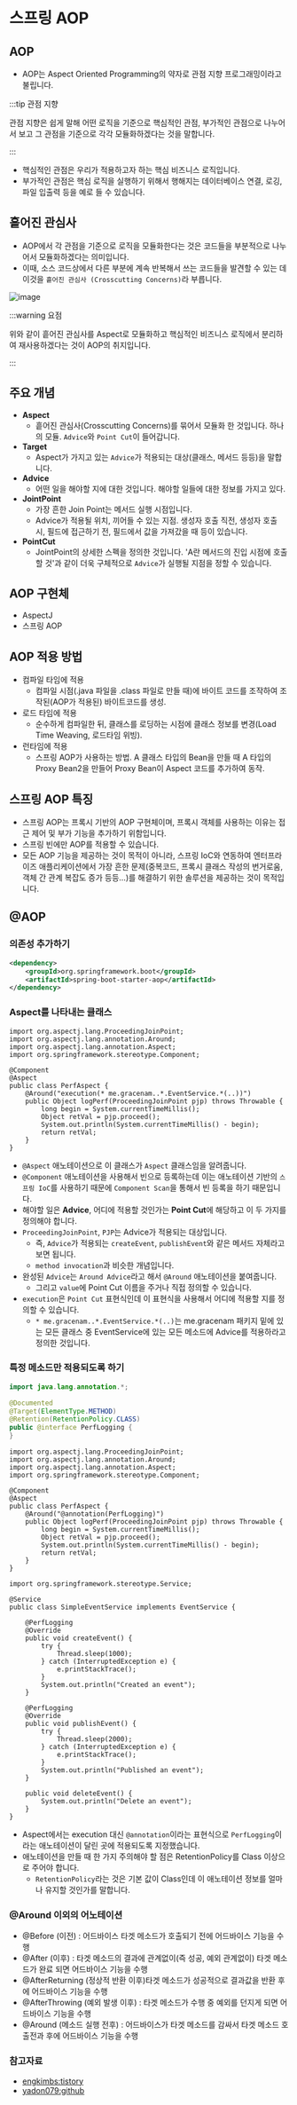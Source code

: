 # 스프링 AOP

## AOP

- AOP는 Aspect Oriented Programming의 약자로 관점 지향 프로그래밍이라고 불립니다.

:::tip 관점 지향

관점 지향은 쉽게 말해 어떤 로직을 기준으로 핵심적인 관점, 부가적인 관점으로 나누어서 보고 그 관점을 기준으로 각각 모듈화하겠다는 것을 말합니다.

:::

- 핵심적인 관점은 우리가 적용하고자 하는 핵심 비즈니스 로직입니다.
- 부가적인 관점은 핵심 로직을 실행하기 위해서 행해지는 데이터베이스 연결, 로깅, 파일 입출력 등을 예로 들 수 있습니다.

## 흩어진 관심사

- AOP에서 각 관점을 기준으로 로직을 모듈화한다는 것은 코드들을 부분적으로 나누어서 모듈화하겠다는 의미입니다. 
- 이때, 소스 코드상에서 다른 부분에 계속 반복해서 쓰는 코드들을 발견할 수 있는 데 이것을 `흩어진 관심사 (Crosscutting Concerns)`라 부릅니다.

![image](https://user-images.githubusercontent.com/50647845/182500327-2a4c0a52-c035-489a-8079-dda6919df3f4.png)

:::warning 요점

위와 같이 흩어진 관심사를 Aspect로 모듈화하고 핵심적인 비즈니스 로직에서 분리하여 재사용하겠다는 것이 AOP의 취지입니다.

:::

## 주요 개념

- **Aspect** 
  - 흩어진 관심사(Crosscutting Concerns)를 묶어서 모듈화 한 것입니다. 하나의 모듈. `Advice`와 `Point Cut`이 들어갑니다.
- **Target**  
  - Aspect가 가지고 있는 `Advice`가 적용되는 대상(클래스, 메서드 등등)을 말합니다.
- **Advice**
  - 어떤 일을 해야할 지에 대한 것입니다. 해야할 일들에 대한 정보를 가지고 있다.
- **JointPoint**
  - 가장 흔한 Join Point는 메서드 실행 시점입니다.
  - Advice가 적용될 위치, 끼어들 수 있는 지점. 생성자 호출 직전, 생성자 호출 시, 필드에 접근하기 전, 필드에서 값을 가져갔을 때 등이 있습니다.
- **PointCut**
  - JointPoint의 상세한 스펙을 정의한 것입니다. 'A란 메서드의 진입 시점에 호출할 것'과 같이 더욱 구체적으로 `Advice`가 실행될 지점을 정할 수 있습니다.

## AOP 구현체

- AspectJ
- 스프링 AOP

## AOP 적용 방법

- 컴파일 타임에 적용
  - 컴파일 시점(.java 파일을 .class 파일로 만들 때)에 바이트 코드를 조작하여 조작된(AOP가 적용된) 바이트코드를 생성.
- 로드 타임에 적용
  - 순수하게 컴파일한 뒤, 클래스를 로딩하는 시점에 클래스 정보를 변경(Load Time Weaving, 로드타임 위빙).
- 런타임에 적용
  - 스프링 AOP가 사용하는 방법. A 클래스 타입의 Bean을 만들 때 A 타입의 Proxy Bean2을 만들어 Proxy Bean이 Aspect 코드를 추가하여 동작.

## 스프링 AOP 특징

- 스프링 AOP는 프록시 기반의 AOP 구현체이며, 프록시 객체를 사용하는 이유는 접근 제어 및 부가 기능을 추가하기 위함입니다.
- 스프링 빈에만 AOP를 적용할 수 있습니다.
- 모든 AOP 기능을 제공하는 것이 목적이 아니라, 스프링 IoC와 연동하여 엔터프라이즈 애플리케이션에서 가장 흔한 문제(중복코드, 프록시 클래스 작성의 번거로움, 객체 간 관계 복잡도 증가 등등…)를 해결하기 위한 솔루션을 제공하는 것이 목적입니다.

## @AOP

### 의존성 추가하기

```xml
<dependency>
    <groupId>org.springframework.boot</groupId>
    <artifactId>spring-boot-starter-aop</artifactId>
</dependency>
```

### Aspect를 나타내는 클래스

```java{9}
import org.aspectj.lang.ProceedingJoinPoint;
import org.aspectj.lang.annotation.Around;
import org.aspectj.lang.annotation.Aspect;
import org.springframework.stereotype.Component;

@Component
@Aspect
public class PerfAspect {
    @Around("execution(* me.gracenam..*.EventService.*(..))")
    public Object logPerf(ProceedingJoinPoint pjp) throws Throwable {
        long begin = System.currentTimeMillis();
        Object retVal = pjp.proceed();
        System.out.println(System.currentTimeMillis() - begin);
        return retVal;
    }
}
```

- `@Aspect` 애노테이션으로 이 클래스가 `Aspect` 클래스임을 알려줍니다.
- `@Component` 애노테이션을 사용해서 빈으로 등록하는데 이는 애노테이션 기반의 `스프링 IoC`를 사용하기 때문에 `Component Scan`을 통해서 빈 등록을 하기 때문입니다.
- 해야할 일은 **Advice**, 어디에 적용할 것인가는 **Point Cut**에 해당하고 이 두 가지를 정의해야 합니다.
- `ProceedingJoinPoint`, `PJP`는 Advice가 적용되는 대상입니다.
  - 즉, `Advice`가 적용되는 `createEvent`, `publishEvent`와 같은 메서드 자체라고 보면 됩니다.
  - `method invocation`과 비슷한 개념입니다.
- 완성된 `Advice`는 `Around Advice`라고 해서 `@Around` 애노테이션을 붙여줍니다. 
  - 그리고 `value`에 Point Cut 이름을 주거나 직접 정의할 수 있습니다.
- `execution`은 `Point Cut` 표현식인데 이 표현식을 사용해서 어디에 적용할 지를 정의할 수 있습니다.
  - `* me.gracenam..*.EventService.*(..)`는 me.gracenam 패키지 밑에 있는 모든 클래스 중 EventService에 있는 모든 메소드에 Advice를 적용하라고 정의한 것입니다. 

### 특정 메소드만 적용되도록 하기

```java
import java.lang.annotation.*;

@Documented
@Target(ElementType.METHOD)
@Retention(RetentionPolicy.CLASS)
public @interface PerfLogging {
}
```

```java{9}
import org.aspectj.lang.ProceedingJoinPoint;
import org.aspectj.lang.annotation.Around;
import org.aspectj.lang.annotation.Aspect;
import org.springframework.stereotype.Component;

@Component
@Aspect
public class PerfAspect {
    @Around("@annotation(PerfLogging)")
    public Object logPerf(ProceedingJoinPoint pjp) throws Throwable {
        long begin = System.currentTimeMillis();
        Object retVal = pjp.proceed();
        System.out.println(System.currentTimeMillis() - begin);
        return retVal;
    }
}
```

```java{5,15}
import org.springframework.stereotype.Service;

@Service
public class SimpleEventService implements EventService {

    @PerfLogging
    @Override
    public void createEvent() {
        try {
            Thread.sleep(1000);
        } catch (InterruptedException e) {
            e.printStackTrace();
        }
        System.out.println("Created an event");
    }

    @PerfLogging
    @Override
    public void publishEvent() {
        try {
            Thread.sleep(2000);
        } catch (InterruptedException e) {
            e.printStackTrace();
        }
        System.out.println("Published an event");
    }

    public void deleteEvent() {
        System.out.println("Delete an event");
    }
}
```

- Aspect에서는 execution 대신 `@annotation`이라는 표현식으로 `PerfLogging`이라는 애노테이션이 달린 곳에 적용되도록 지정했습니다.
- 애노테이션을 만들 때 한 가지 주의해야 할 점은 RetentionPolicy를 Class 이상으로 주어야 합니다. 
  - `RetentionPolicy`라는 것은 기본 값이 Class인데 이 애노테이션 정보를 얼마나 유지할 것인가를 말합니다. 

### @Around 이외의 어노테이션

- @Before (이전) : 어드바이스 타겟 메소드가 호출되기 전에 어드바이스 기능을 수행
- @After (이후) : 타겟 메소드의 결과에 관계없이(즉 성공, 예외 관계없이) 타겟 메소드가 완료 되면 어드바이스 기능을 수행
- @AfterReturning (정상적 반환 이후)타겟 메소드가 성공적으로 결과값을 반환 후에 어드바이스 기능을 수행
- @AfterThrowing (예외 발생 이후) : 타겟 메소드가 수행 중 예외를 던지게 되면 어드바이스 기능을 수행
- @Around (메소드 실행 전후) : 어드바이스가 타겟 메소드를 감싸서 타겟 메소드 호출전과 후에 어드바이스 기능을 수행

### 참고자료

- [engkimbs:tistory](https://engkimbs.tistory.com/746)
- [yadon079:github](https://yadon079.github.io/2021/spring/spring-aop-core)
